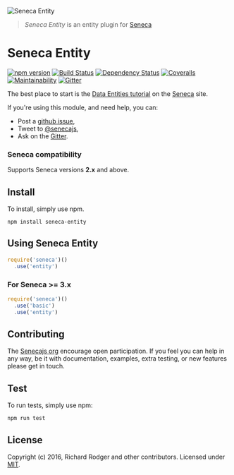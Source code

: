 ![Seneca Entity](http://senecajs.org/files/assets/seneca-logo.png)

> _Seneca Entity_ is an entity plugin for [Seneca](http://senecajs.org)

# Seneca Entity
[![npm version][npm-badge]][npm-url]
[![Build Status][travis-badge]][travis-url]
[![Dependency Status][david-badge]][david-url]
[![Coveralls][BadgeCoveralls]][Coveralls]
[![Maintainability](https://api.codeclimate.com/v1/badges/a285dd6eeb3cbcf39f38/maintainability)](https://codeclimate.com/github/senecajs/seneca-entity/maintainability)
[![Gitter][gitter-badge]][gitter-url]


The best place to start is
the [Data Entities tutorial](http://senecajs.org/docs/tutorials/understanding-data-entities.html)
on the [Seneca](http://senecajs.org/) site.


If you're using this module, and need help, you can:

- Post a [github issue][],
- Tweet to [@senecajs][],
- Ask on the [Gitter][gitter-url].

### Seneca compatibility
Supports Seneca versions **2.x** and above.

## Install
To install, simply use npm.


```
npm install seneca-entity
```


## Using Seneca Entity

```js
require('seneca')()
  .use('entity')
```

### For Seneca >= 3.x

```js
require('seneca')()
  .use('basic')
  .use('entity')
```

## Contributing
The [Senecajs org][] encourage open participation. If you feel you can help in any way, be it with
documentation, examples, extra testing, or new features please get in touch.

## Test
To run tests, simply use npm:

```
npm run test
```

## License
Copyright (c) 2016, Richard Rodger and other contributors.
Licensed under [MIT][].

[travis-badge]: https://travis-ci.org/senecajs/seneca-entity.svg
[travis-url]: https://travis-ci.org/senecajs/seneca-entity
[npm-badge]: https://badge.fury.io/js/seneca-entity.svg
[npm-url]: https://badge.fury.io/js/seneca-entity
[david-badge]: https://david-dm.org/senecajs/seneca-entity.svg
[david-url]: https://david-dm.org/senecajs/seneca-entity
[coveralls-badge]:https://coveralls.io/repos/senecajs/seneca-entity/badge.svg?branch=master&service=github
[coveralls-url]: https://coveralls.io/github/senecajs/seneca-entity?branch=master
[github issue]: https://github.com/senecajs/seneca-entity/issues
[@senecajs]: http://twitter.com/senecajs
[gitter-badge]: https://badges.gitter.im/Join%20Chat.svg
[gitter-url]: https://gitter.im/senecajs/seneca
[Senecajs org]: https://github.com/senecajs/
[Coveralls]: https://coveralls.io/github/senecajs/seneca-entity?branch=master
[BadgeCoveralls]: https://coveralls.io/repos/github/senecajs/seneca-entity/badge.svg?branch=master
[MIT]: ./LICENSE
